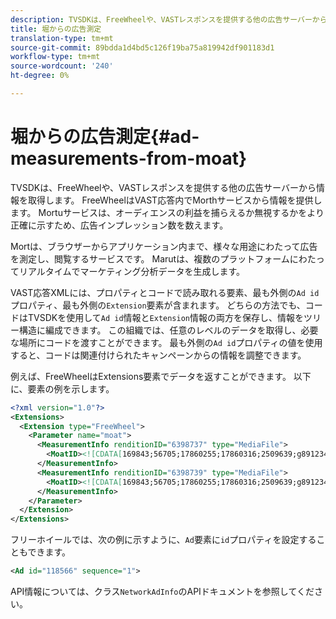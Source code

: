 ```yaml
---
description: TVSDKは、FreeWheelや、VASTレスポンスを提供する他の広告サーバーから情報を取得します。 FreeWheelはVAST応答内でMorthサービスから情報を提供します。 Mortuサービスは、オーディエンスの利益を捕らえるか無視するかをより正確に示すため、広告インプレッション数を数えます。
title: 堀からの広告測定
translation-type: tm+mt
source-git-commit: 89bdda1d4bd5c126f19ba75a819942df901183d1
workflow-type: tm+mt
source-wordcount: '240'
ht-degree: 0%

---
```



# 堀からの広告測定{#ad-measurements-from-moat}

TVSDKは、FreeWheelや、VASTレスポンスを提供する他の広告サーバーから情報を取得します。 FreeWheelはVAST応答内でMorthサービスから情報を提供します。 Mortuサービスは、オーディエンスの利益を捕らえるか無視するかをより正確に示すため、広告インプレッション数を数えます。

Mortは、ブラウザーからアプリケーション内まで、様々な用途にわたって広告を測定し、閲覧するサービスです。 Marutは、複数のプラットフォームにわたってリアルタイムでマーケティング分析データを生成します。

VAST応答XMLには、プロパティとコードで読み取れる要素、最も外側の`Ad id`プロパティ、最も外側の`Extension`要素が含まれます。 どちらの方法でも、コードはTVSDKを使用して`Ad id`情報と`Extension`情報の両方を保存し、情報をツリー構造に編成できます。 この組織では、任意のレベルのデータを取得し、必要な場所にコードを渡すことができます。 最も外側の`Ad id`プロパティの値を使用すると、コードは関連付けられたキャンペーンからの情報を調整できます。

例えば、FreeWheelはExtensions要素でデータを返すことができます。 以下に、要素の例を示します。

```xml
<?xml version="1.0"?> 
<Extensions> 
  <Extension type="FreeWheel"> 
    <Parameter name="moat"> 
      <MeasurementInfo renditionID="6398737" type="MediaFile"> 
        <MoatID><![CDATA[169843;56705;17860255;17860316;2509639;g8912342;103311138;g436558;530633]]></MoatID> 
      </MeasurementInfo> 
      <MeasurementInfo renditionID="6398739" type="MediaFile"> 
        <MoatID><![CDATA[169843;56705;17860255;17860316;2509639;g8912342;103311138;g436558;530633]]></MoatID> 
      </MeasurementInfo> 
    </Parameter> 
  </Extension> 
</Extensions> 
```

フリーホイールでは、次の例に示すように、`Ad`要素に`id`プロパティを設定することもできます。

```xml
<Ad id="118566" sequence="1">
```

API情報については、クラス`NetworkAdInfo`のAPIドキュメントを参照してください。